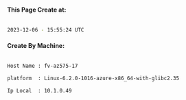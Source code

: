 
   
#### This Page Create at:

```bash

2023-12-06 - 15:55:24 UTC

```

#### Create By Machine:

```bash

Host Name : fv-az575-17

platform  : Linux-6.2.0-1016-azure-x86_64-with-glibc2.35

Ip Local  : 10.1.0.49

```

